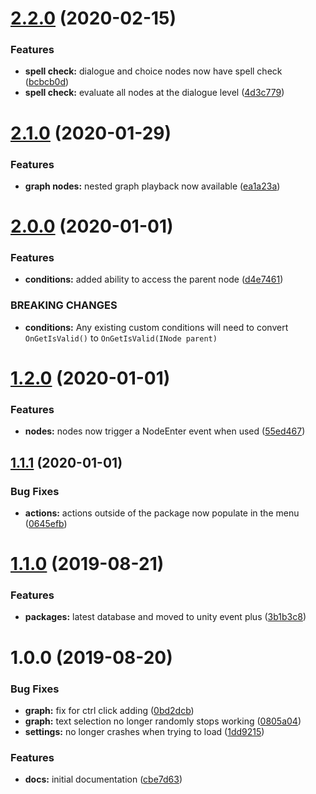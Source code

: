 # [2.2.0](https://github.com/ashblue/fluid-dialogue/compare/v2.1.0...v2.2.0) (2020-02-15)


### Features

* **spell check:** dialogue and choice nodes now have spell check ([bcbcb0d](https://github.com/ashblue/fluid-dialogue/commit/bcbcb0d))
* **spell check:** evaluate all nodes at the dialogue level ([4d3c779](https://github.com/ashblue/fluid-dialogue/commit/4d3c779))

# [2.1.0](https://github.com/ashblue/fluid-dialogue/compare/v2.0.0...v2.1.0) (2020-01-29)


### Features

* **graph nodes:** nested graph playback now available ([ea1a23a](https://github.com/ashblue/fluid-dialogue/commit/ea1a23a))

# [2.0.0](https://github.com/ashblue/fluid-dialogue/compare/v1.2.0...v2.0.0) (2020-01-01)


### Features

* **conditions:** added ability to access the parent node ([d4e7461](https://github.com/ashblue/fluid-dialogue/commit/d4e7461))


### BREAKING CHANGES

* **conditions:** Any existing custom conditions will need to convert `OnGetIsValid()` to
`OnGetIsValid(INode parent)`

# [1.2.0](https://github.com/ashblue/fluid-dialogue/compare/v1.1.1...v1.2.0) (2020-01-01)


### Features

* **nodes:** nodes now trigger a NodeEnter event when used ([55ed467](https://github.com/ashblue/fluid-dialogue/commit/55ed467))

## [1.1.1](https://github.com/ashblue/fluid-dialogue/compare/v1.1.0...v1.1.1) (2020-01-01)


### Bug Fixes

* **actions:** actions outside of the package now populate in the menu ([0645efb](https://github.com/ashblue/fluid-dialogue/commit/0645efb))

# [1.1.0](https://github.com/ashblue/fluid-dialogue/compare/v1.0.0...v1.1.0) (2019-08-21)


### Features

* **packages:** latest database and moved to unity event plus ([3b1b3c8](https://github.com/ashblue/fluid-dialogue/commit/3b1b3c8))

# 1.0.0 (2019-08-20)


### Bug Fixes

* **graph:** fix for ctrl click adding ([0bd2dcb](https://github.com/ashblue/fluid-dialogue/commit/0bd2dcb))
* **graph:** text selection no longer randomly stops working ([0805a04](https://github.com/ashblue/fluid-dialogue/commit/0805a04))
* **settings:** no longer crashes when trying to load ([1dd9215](https://github.com/ashblue/fluid-dialogue/commit/1dd9215))


### Features

* **docs:** initial documentation ([cbe7d63](https://github.com/ashblue/fluid-dialogue/commit/cbe7d63))
